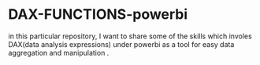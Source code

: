 # DAX-FUNCTIONS-powerbi
in this particular repository, I want to share some of the skills which involes DAX(data analysis expressions) under powerbi as a tool for easy data aggregation and manipulation .

